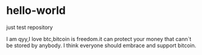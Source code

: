 # hello-world
just test repository

I am qyy,I love btc,bitcoin is freedom.it can protect your money that cann`t be stored by anybody.
I think everyone should embrace and support bitcoin.
